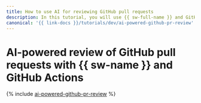 ```yaml
---
title: How to use AI for reviewing GitHub pull requests
description: In this tutorial, you will use {{ sw-full-name }} and GitHub Actions to set up automatic code review of GitHub pull requests by a {{ foundation-models-full-name }} generative model.
canonical: '{{ link-docs }}/tutorials/dev/ai-powered-github-pr-review'
---
```


# AI-powered review of GitHub pull requests with {{ sw-name }} and GitHub Actions

{% include [ai-powered-github-pr-review](../../_tutorials/dev/ai-powered-github-pr-review.md) %}